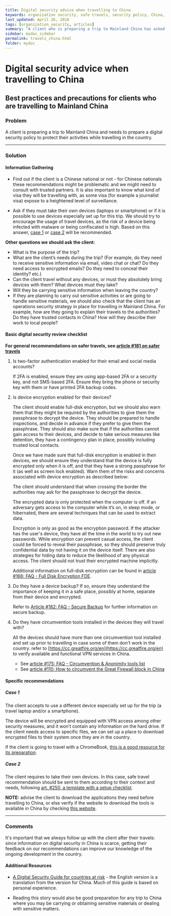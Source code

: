 ```yaml
---
title: Digital security advice when travelling to China
keywords: organization security, safe travels, security policy, China, travels
last_updated: April 26, 2018
tags: [organization_security, articles]
summary: "A client who is preparing a trip to Mainland China has asked us for advice."
sidebar: mydoc_sidebar
permalink: travels_china.html
folder: mydoc
---
```



# Digital security advice when travelling to China
## Best practices and precautions for clients who are travelling to Mainland China

### Problem

A client is preparing a trip to Mainland China and needs to prepare a digital security policy to protect their activities while travelling in the country.


* * *


### Solution

#### Information Gathering

- Find out if the client is a Chinese national or not - for Chinese nationals
these recommendations might be problematic and we might need to consult with 
trusted partners. It is also important to know what kind of visa they will be
travelling with, as some visa (for example a journalist visa) expose to a 
heightened level of surveillance.

- Ask if they must take their own devices (laptops or smartphone) or if it is
possible to use devices especially set up for this trip. We should try to encourage the usage of travel devices, as the risk of a device being infected with malware or being confiscated is high. Based on this answer, [case 1](#case1) or [case 2](#case2) will be recommended.


**Other questions we should ask the client:**

- What is the purpose of the trip?
- What are the client’s needs during the trip? (For example, do they need to receive sensitive information via email, video chat or chat? Do they need access to encrypted emails? Do they need to conceal their identity? etc.)
- Can the client travel without any devices, or must they absolutely bring devices with them? What devices must they take? 
- Will they be carrying sensitive information when leaving the country?
- If they are planning to carry out sensitive activities or are going to handle sensitive materials, we should also check that the client has an operations security strategy in place for travelling in Mainland China. For example, how are they going to explain their travels to the authorities? Do they have trusted contacts in China? How will they describe their work to local people? 


#### Basic digital security review checklist

**For general recommendations on safer travels, see [article #181 on safer travels](Safe_Travel_Recommendations.md)**

1. Is two-factor authentication enabled for their email and social media accounts?

    If 2FA is enabled, ensure they are using app-based 2FA or a security key, and not SMS-based 2FA. Ensure they bring the phone or security key with them or have printed 2FA backup codes. 

2. Is device encryption enabled for their devices?

    The client should enable full-disk encryption, but we should also warn them that they might be required by the authorities to give them the passphrase to decrypt the device. They should be prepared to handle inspections, and decide in advance if they prefer to give them the passphrase. They should also make sure that if the authorities cannot gain access to their devices, and decide to take serious measures like detention, they have a contingency plan in place, possibly including  trusted local contacts.

    Once we have made sure that full-disk encryption is enabled in their devices, we should ensure they understand that the device is fully encrypted only when it is off, and that they have a strong passphrase for it (as well as screen lock enabled). Warn them of the risks and concerns associated with device encryption as described below:

    The client should understand that when crossing the border the authorities may ask for the passphrase to decrypt the device.

    The encrypted data is only protected when the computer is off. If an adversary gets access to the computer while it’s on, in sleep mode, or hibernated, there are several techniques that can be used to extract data.

    Encryption is only as good as the encryption password. If the attacker has the user's device, they have all the time in the world to try out new passwords.
While encryption can prevent casual access, the client could be forced to reveal their passphrase, so they should preserve truly confidential data by not having it on the device itself. There are also strategies for hiding data to reduce the likelihood of any physical access. The client should not trust their encrypted machine implicitly.

    Additional information on full-disk encryption can be found in [article #166: FAQ - Full Disk Encryption FDE](Devices_Data_Security/Full-Disk_Encryption.md).

3. Do they have a device backup? If so, ensure they understand the importance of keeping it in a safe place, possibly at home, separate from their device and encrypted.

    Refer to [Article #182: FAQ - Secure Backup](../Devices_Data_Security/Secure_Backup.md) for further information on secure backup.

4. Do they have circumvention tools installed in the devices they will travel with? 

    All the devices should have more than one circumvention tool installed and set up prior to travelling in case some of them don't work in the country.
refer to [https://cc.greatfire.org/en](https://cc.greatfire.org/en) to verify available and functional VPN services in China.

    - See [article #175: FAQ - Circumvention & Anonimity tools list](../Anonymity_Circumvention/Circumvention_Anonymity_tools_list.md)
    - See [article #110: How to circumvent the Great Firewall block in China](../Anonymity_Circumvention/VPN_China.md)


#### Specific recommendations

<a name="case1"></a>
##### Case 1

The client accepts to use a different device especially set up for the trip (a travel laptop and/or a smartphone).

The device will be encrypted and equipped with VPN access among other security measures, and it won’t contain any information on the hard drive. If the client needs access to specific files, we can set up a place to download encrypted files to their system once they are in the country.

If the client is going to travel with a ChromeBook, [this is a good resource for its preparation](https://medium.com/@seamustuohy/administering-chromebooks-e4e924907352).

<a name="case2"></a>
##### Case 2

The client requires to take their own devices. In this case, safe travel recommendation should be sent to them according to their context and needs,
following [art. #250, a template with a setup checklist](../Templates/China_travels_checklist.md).

**NOTE:** advise the client to download the applications they need before travelling to China, or else verify if the website to download the tools is available in China by checking [this website](https://en.greatfire.org/analyzer).


* * *

### Comments

It's important that we always follow up with the client after their travels:
since information on digital security in China is scarce, getting their feedback
on our recommendations can improve our knowledge of the ongoing development in
the country.


#### Additional Resources


- [A Digital Security Guide for countries at risk](http://practicaldigitalprotection.com/#en ) - the English version is a translation from the version for China. Much of this guide is based on personal experience.

- Reading this story would also be good preparation for any trip to China where you may be carrying or obtaining sensitive materials or dealing with sensitive matters.


